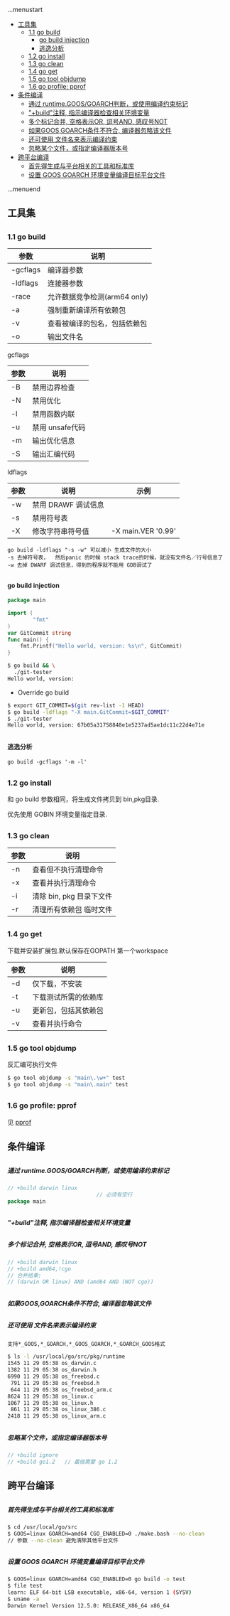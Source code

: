 ...menustart

- [工具集](#d1f4a2ca5ebae356829301a14367e0e6)
    - [1.1 go build](#5cb3fbe2f5c14eaeec65da239fb2278b)
        - [go build injection](#dc4c1d9510e06b1f42e03832e216b351)
        - [逃逸分析](#39e51e767418357eef4ac9bcb4330f50)
    - [1.2 go install](#bfae2838680a32e56e245ff108957b89)
    - [1.3 go clean](#a0d272d3a24a7f1986e0fa7bafb8a59d)
    - [1.4 go get](#467396f90a34e7517a6fe191507ebab1)
    - [1.5 go tool objdump](#10dff3e07c4de7491ca41d3f3d6a7968)
    - [1.6 go profile: pprof](#97696a7ea989ac7decac2e8be29a04f7)
- [条件编译](#b19e1a4d4f517ccccc8fd5d402c438f9)
    - [通过 runtime.GOOS/GOARCH判断，或使用编译约束标记](#7fb897f760321cdc29a25ac77a31a041)
    - ["+build"注释, 指示编译器检查相关环境变量](#e4ee5701df42dfb4c09086d79e67d9f6)
    - [多个标记合并, 空格表示OR, 逗号AND, 感叹号NOT](#30ef583d7ef62bad4751c8e2e7299f50)
    - [如果GOOS,GOARCH条件不符合, 编译器忽略该文件](#ba18359c8922124ddf4b2ffbdad4b1d3)
    - [还可使用 文件名来表示编译约束](#e6bd662653ba70b565a32d84722fd015)
    - [忽略某个文件，或指定编译器版本号](#5c0242163713cc576762cc92f3c5e625)
- [跨平台编译](#9f4c95c3ac51945acde06a53ffa196bd)
    - [首先得生成与平台相关的工具和标准库](#6aa488bb375a987c2f85c02db3220422)
    - [设置 GOOS GOARCH 环境变量编译目标平台文件](#0457f03fb15cf964e191b590da30f15e)

...menuend


<h2 id="d1f4a2ca5ebae356829301a14367e0e6"></h2>


## 工具集

<h2 id="5cb3fbe2f5c14eaeec65da239fb2278b"></h2>


### 1.1 go build


参数 |  说明 
--- |   --- 
-gcflags | 编译器参数 
-ldflags    |   连接器参数
-race | 允许数据竞争检测(arm64 only) 
-a  |   强制重新编译所有依赖包
-v  |   查看被编译的包名，包括依赖包   
-o  |   输出文件名 

gcflags

参数 |  说明 
--- |   --- 
-B  |   禁用边界检查 
-N  |   禁用优化
-l  |   禁用函数内联
-u  |   禁用 unsafe代码
-m  |   输出优化信息
-S  |   输出汇编代码


ldflags

参数 |  说明 | 示例
--- |   ---     |   ---
-w  |   禁用 DRAWF 调试信息
-s  |   禁用符号表
-X  |   修改字符串符号值    |   -X main.VER '0.99'


    go build -ldflags "-s -w" 可以减小 生成文件的大小
    -s 去掉符号表，  然后panic 的时候 stack trace的时候，就没有文件名／行号信息了
    -w 去掉 DWARF 调试信息，得到的程序就不能用 GDB调试了


<h2 id="dc4c1d9510e06b1f42e03832e216b351"></h2>


#### go build injection

```go
package main

import (
        "fmt"
)
var GitCommit string
func main() {
    fmt.Printf("Hello world, version: %s\n", GitCommit)
}
```

```bash
$ go build && \
  ./git-tester
Hello world, version:
```

- Override go build

```bash
$ export GIT_COMMIT=$(git rev-list -1 HEAD)
$ go build -ldflags "-X main.GitCommit=$GIT_COMMIT"
$ ./git-tester
Hello world, version: 67b05a31758848e1e5237ad5ae1dc11c22d4e71e
```

<h2 id="39e51e767418357eef4ac9bcb4330f50"></h2>


#### 逃逸分析

```
go build -gcflags '-m -l'
```



<h2 id="bfae2838680a32e56e245ff108957b89"></h2>


### 1.2 go install

和 go build 参数相同，将生成文件拷贝到 bin,pkg目录.

优先使用 GOBIN 环境变量指定目录.

<h2 id="a0d272d3a24a7f1986e0fa7bafb8a59d"></h2>


### 1.3 go clean

参数 |  说明 
--- |   --- 
-n  | 查看但不执行清理命令
-x  | 查看并执行清理命令
-i  |   清除 bin, pkg 目录下文件
-r  |   清理所有依赖包 临时文件 


<h2 id="467396f90a34e7517a6fe191507ebab1"></h2>


### 1.4 go get

下载并安装扩展包.默认保存在GOPATH 第一个workspace

参数 |  说明 
--- |   --- 
-d  |   仅下载，不安装
-t  |   下载测试所需的依赖库
-u  |   更新包，包括其依赖包
-v  |   查看并执行命令


<h2 id="10dff3e07c4de7491ca41d3f3d6a7968"></h2>


### 1.5 go tool objdump

反汇编可执行文件

```bash
$ go tool objdump -s "main\.\w+" test
$ go tool objdump -s "main\.main" test
```


<h2 id="97696a7ea989ac7decac2e8be29a04f7"></h2>


### 1.6 go profile: pprof

见 [pprof](golang_pprof.md)


<h2 id="b19e1a4d4f517ccccc8fd5d402c438f9"></h2>


## 条件编译

<h2 id="7fb897f760321cdc29a25ac77a31a041"></h2>


##### 通过 runtime.GOOS/GOARCH判断，或使用编译约束标记

```go
// +build darwin linux
                            // 必须有空行
package main
```

<h2 id="e4ee5701df42dfb4c09086d79e67d9f6"></h2>


##### "+build"注释, 指示编译器检查相关环境变量

<h2 id="30ef583d7ef62bad4751c8e2e7299f50"></h2>


##### 多个标记合并, 空格表示OR, 逗号AND, 感叹号NOT

```go
// +build darwin linux
// +build amd64,!cgo
// 合并结果:
// (darwin OR linux) AND (amd64 AND (NOT cgo))
```

<h2 id="ba18359c8922124ddf4b2ffbdad4b1d3"></h2>


##### 如果GOOS,GOARCH条件不符合, 编译器忽略该文件

<h2 id="e6bd662653ba70b565a32d84722fd015"></h2>


##### 还可使用 文件名来表示编译约束

    支持*_GOOS,*_GOARCH,*_GOOS_GOARCH,*_GOARCH_GOOS格式

```bash
$ ls -l /usr/local/go/src/pkg/runtime
1545 11 29 05:38 os_darwin.c
1382 11 29 05:38 os_darwin.h
6990 11 29 05:38 os_freebsd.c
 791 11 29 05:38 os_freebsd.h
 644 11 29 05:38 os_freebsd_arm.c
8624 11 29 05:38 os_linux.c
1067 11 29 05:38 os_linux.h
 861 11 29 05:38 os_linux_386.c
2418 11 29 05:38 os_linux_arm.c
```

<h2 id="5c0242163713cc576762cc92f3c5e625"></h2>


##### 忽略某个文件，或指定编译器版本号

```go
// +build ignore
// +build go1.2   // 最低需要 go 1.2
```

<h2 id="9f4c95c3ac51945acde06a53ffa196bd"></h2>


## 跨平台编译

<h2 id="6aa488bb375a987c2f85c02db3220422"></h2>


##### 首先得生成与平台相关的工具和标准库

```bash
$ cd /usr/local/go/src
$ GOOS=linux GOARCH=amd64 CGO_ENABLED=0 ./make.bash --no-clean
// 参数 --no-clean 避免清除其他平台文件
```

<h2 id="0457f03fb15cf964e191b590da30f15e"></h2>


##### 设置 GOOS GOARCH 环境变量编译目标平台文件

```bash
$ GOOS=linux GOARCH=amd64 CGO_ENABLED=0 go build -o test
$ file test
learn: ELF 64-bit LSB executable, x86-64, version 1 (SYSV)
$ uname -a
Darwin Kernel Version 12.5.0: RELEASE_X86_64 x86_64
```



